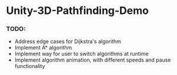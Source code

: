 # Unity-3D-Pathfinding-Demo
### TODO:
- Address edge cases for Dijkstra's algorithm
- Implement A* algorithm
- Implement way for user to switch algorithms at runtime
- Implement algorithm animation, with different speeds and pause functionality